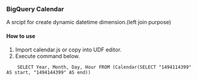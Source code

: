 ### BigQuery Calendar
A srcipt for create dynamic datetime dimension.(left join purpose) 

#### How to use
1. Import calendar.js or copy into UDF editor.
2. Execute command below.
```
	SELECT Year, Month, Day, Hour FROM (Calendar(SELECT "1494114399" AS start, "1494144399" AS end))
```
